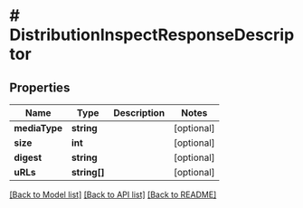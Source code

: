 # # DistributionInspectResponseDescriptor

## Properties

Name | Type | Description | Notes
------------ | ------------- | ------------- | -------------
**mediaType** | **string** |  | [optional] 
**size** | **int** |  | [optional] 
**digest** | **string** |  | [optional] 
**uRLs** | **string[]** |  | [optional] 

[[Back to Model list]](../../README.md#documentation-for-models) [[Back to API list]](../../README.md#documentation-for-api-endpoints) [[Back to README]](../../README.md)


